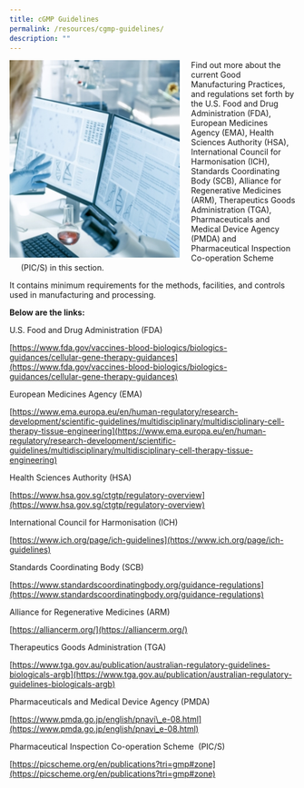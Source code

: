 ```yaml
---
title: cGMP Guidelines
permalink: /resources/cgmp-guidelines/
description: ""
---
```

<div style="margin-right: 20px; float: left;">
    <img src="/images/Resources/CGMP%20Guidelines/shutterstock_1073659382.jpg" style="width:300px">
</div>
<div style="margin-left: 20px;">	
<p>Find out more about the current Good Manufacturing Practices, and regulations set forth by the U.S.  
Food and Drug Administration (FDA), European Medicines Agency (EMA), Health Sciences Authority (HSA), International Council for Harmonisation (ICH), Standards Coordinating Body (SCB), Alliance for Regenerative Medicines (ARM), Therapeutics Goods Administration (TGA), Pharmaceuticals and Medical Device Agency (PMDA) and Pharmaceutical Inspection Co-operation Scheme (PIC/S) in this section.</p>
</div>

It contains minimum requirements for the methods, facilities, and controls used in
manufacturing and processing.

	
**Below are the links:**

U.S. Food and Drug Administration (FDA)

[https://www.fda.gov/vaccines-blood-biologics/biologics-guidances/cellular-gene-therapy-guidances](https://www.fda.gov/vaccines-blood-biologics/biologics-guidances/cellular-gene-therapy-guidances)

European Medicines Agency (EMA)

[https://www.ema.europa.eu/en/human-regulatory/research-development/scientific-guidelines/multidisciplinary/multidisciplinary-cell-therapy-tissue-engineering](https://www.ema.europa.eu/en/human-regulatory/research-development/scientific-guidelines/multidisciplinary/multidisciplinary-cell-therapy-tissue-engineering)

Health Sciences Authority (HSA)

[https://www.hsa.gov.sg/ctgtp/regulatory-overview](https://www.hsa.gov.sg/ctgtp/regulatory-overview)

International Council for Harmonisation (ICH)

[https://www.ich.org/page/ich-guidelines](https://www.ich.org/page/ich-guidelines)

Standards Coordinating Body (SCB)

[https://www.standardscoordinatingbody.org/guidance-regulations](https://www.standardscoordinatingbody.org/guidance-regulations)

Alliance for Regenerative Medicines (ARM)

[https://alliancerm.org/](https://alliancerm.org/)

Therapeutics Goods Administration (TGA)

[https://www.tga.gov.au/publication/australian-regulatory-guidelines-biologicals-argb](https://www.tga.gov.au/publication/australian-regulatory-guidelines-biologicals-argb)

Pharmaceuticals and Medical Device Agency (PMDA)

[https://www.pmda.go.jp/english/pnavi\_e-08.html](https://www.pmda.go.jp/english/pnavi_e-08.html)

Pharmaceutical Inspection Co-operation Scheme&nbsp; (PIC/S)

[https://picscheme.org/en/publications?tri=gmp#zone](https://picscheme.org/en/publications?tri=gmp#zone)